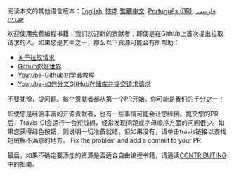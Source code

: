 阅读本文的其他语言版本：[English](HOWTO.md), [हिन्दी](HOWTO-hi.md), [繁體中文](HOWTO-zh-TW.md), [Português (BR)](HOWTO.pt_BR.md), [فارسی](HOWTO-fa_IR.md), [עברית](HOWTO-he.md)

欢迎使用免费编程书籍！我们欢迎新的贡献者；即使是在Github上首次提出拉取请求的人。如果您是其中之一，那么以下资源可能会有所帮助：

* [关于拉取请求](https://help.github.com/articles/about-pull-requests/)
* [Github你好世界](https://guides.github.com/activities/hello-world/)
* [Youtube-Github初学者教程](https://www.youtube.com/watch?v=0fKg7e37bQE)
* [Youtube-如何分叉GitHub存储库并提交请求请求](https://www.youtube.com/watch?v=G1I3HF4YWEw)


不要犹豫，提问题。每个贡献者都从第一个PR开始。你可能是我们的千分之一！

即使您是经验丰富的开源贡献者，也有一些事情可能会让您绊倒。提交您的PR后，Travis-CI会运行一台短绒棉，经常发现间距或字母顺序方面的问题很少。如果您获得绿色按钮，则说明一切准备就绪，但如果没有，请单击travis链接以查找短绒棉不满意的地方。 Fix the problem and add a commit to your PR.


最后，如果不确定要添加的资源是否适合自由编程书籍，请通读[CONTRIBUTING](CONTRIBUTING.md)中的指南。
